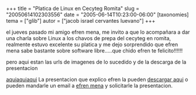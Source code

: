 +++
title = "Platica de Linux en Cecyteg Romita"
slug = "20050614102303556"
date = "2005-06-14T10:23:00-06:00"
[taxonomies]
tema = ["glib"]
autor = ["jacob israel cervantes luevano"]
+++

el jueves pasado mi amigo efren mena, me invito a que lo acompañara a
dar una charla sobre Linux a los chavos de prepa del cecyteg en romita,
realmente estuvo excelente su platica y me dejo sorprendido que efren
mena sabe bastante sobre software libre.....que chido efren te
felicito!!!!!!

pero aqui estan las urls de imagenes de lo sucedido y de la descarga de
la presentacion

<!-- more -->
[aqui](http://jacob.monoeduc.org)[aqui](http://jacob.blogsome.com)[aqui](http://planeta.glib.org.mx)
La presentacion que explico efren la pueden [descargar
aqui](http://www.monoeduc.org/efren/linux_presentacion.pdf.zip) o pueden
mandarle un email a [efren mena](mailto:efrenmena@hotmail.com) y
solicitarle la presentacion.
